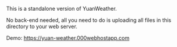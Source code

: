 This is a standalone version of YuanWeather.

No back-end needed, all you need to do is uploading all files in this directory to your web server. 

Demo: https://yuan-weather.000webhostapp.com
